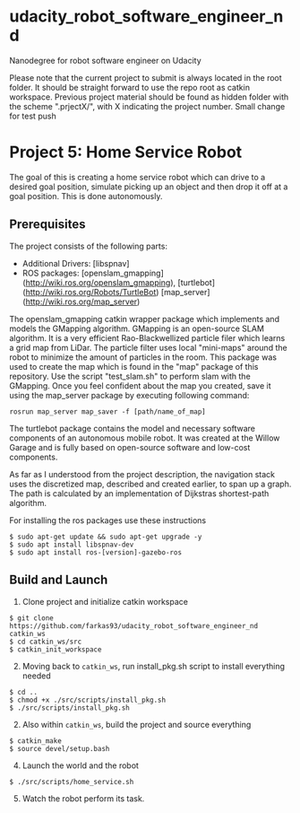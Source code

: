 # udacity_robot_software_engineer_nd
Nanodegree for robot software engineer on Udacity

Please note that the current project to submit is always located in the root folder. It should be straight forward to use the repo root as catkin workspace. Previous project material should be found as hidden folder with the scheme ".prjectX/", with X indicating the project number. 
Small change for test push

# Project 5: Home Service Robot

The goal of this is creating a home service robot which can drive to a desired goal position, simulate picking up an object and then drop it off at a goal position. This is done autonomously.

## Prerequisites

The project consists of the following parts:
- Additional Drivers: [libspnav]
- ROS packages: [openslam_gmapping] (http://wiki.ros.org/openslam_gmapping),
                [turtlebot] (http://wiki.ros.org/Robots/TurtleBot)
                [map_server] (http://wiki.ros.org/map_server)

The openslam_gmapping catkin wrapper package which implements and models the GMapping algorithm. 
GMapping is an open-source SLAM algorithm. It is a very efficient Rao-Blackwellized particle filer which learns a grid map from LiDar. The particle filter uses local "mini-maps" around the robot to minimize the amount of particles in the room. 
This package was used to create the  map which is found in the "map" package of this repository. Use the script "test_slam.sh" to perform slam with the GMapping. Once you feel confident about the map you created, save it using the map_server package by executing following command:
```
rosrun map_server map_saver -f [path/name_of_map]
```
The turtlebot package contains the model and necessary software components of an autonomous mobile robot. It was created at the Willow Garage and is fully based on open-source software and low-cost components.

As far as I understood from the project description, the navigation stack uses the discretized map, described and created earlier, to span up a graph. The path is calculated by an implementation of Dijkstras shortest-path algorithm.

For installing the ros packages use these instructions
```
$ sudo apt-get update && sudo apt-get upgrade -y
$ sudo apt install libspnav-dev
$ sudo apt install ros-[version]-gazebo-ros
```

## Build and Launch
1. Clone project and initialize catkin workspace
```
$ git clone https://github.com/farkas93/udacity_robot_software_engineer_nd catkin_ws
$ cd catkin_ws/src
$ catkin_init_workspace
```

2. Moving back to `catkin_ws`, run install_pkg.sh script to install everything needed
```
$ cd ..
$ chmod +x ./src/scripts/install_pkg.sh
$ ./src/scripts/install_pkg.sh
```

2. Also within `catkin_ws`, build the project and source everything
```
$ catkin_make
$ source devel/setup.bash
```

4. Launch the world and the robot
```
$ ./src/scripts/home_service.sh
```

5. Watch the robot perform its task.

